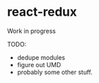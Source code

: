 react-redux
=========================

Work in progress

TODO:

- dedupe modules
- figure out UMD
- probably some other stuff.